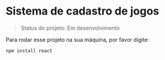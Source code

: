 # Sistema de cadastro de jogos


>Status do projeto: Em desenvolvimento

Para rodar esse projeto na sua máquina, por favor digite:

```
npm install react 
```
